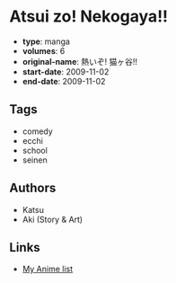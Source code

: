 # Atsui zo! Nekogaya!!

-   **type**: manga
-   **volumes**: 6
-   **original-name**: 熱いぞ! 猫ヶ谷!!
-   **start-date**: 2009-11-02
-   **end-date**: 2009-11-02

## Tags

-   comedy
-   ecchi
-   school
-   seinen

## Authors

-   Katsu
-   Aki (Story & Art)

## Links

-   [My Anime list](https://myanimelist.net/manga/24657/Atsui_zo_Nekogaya)
